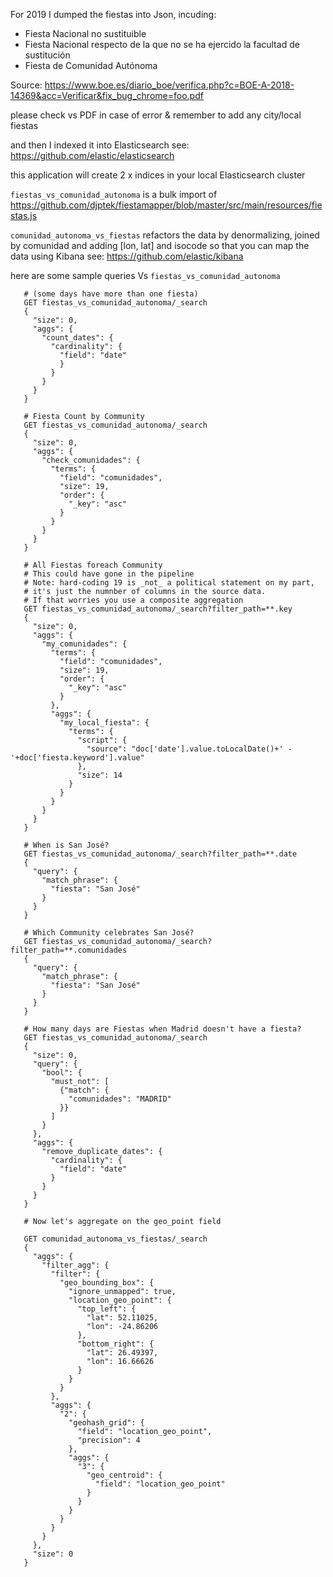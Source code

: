 For 2019 I dumped the fiestas into Json, incuding:
- Fiesta Nacional no sustituible
- Fiesta Nacional respecto de la que no se ha ejercido la facultad de sustitución
- Fiesta de Comunidad Autónoma

Source: https://www.boe.es/diario_boe/verifica.php?c=BOE-A-2018-14369&acc=Verificar&fix_bug_chrome=foo.pdf

please check vs PDF in case of error & remember to add any city/local fiestas

and then I indexed it into Elasticsearch see: https://github.com/elastic/elasticsearch

this application will create 2 x indices in your local Elasticsearch cluster

```fiestas_vs_comunidad_autonoma``` is a bulk import of https://github.com/djptek/fiestamapper/blob/master/src/main/resources/fiestas.js

```comunidad_autonoma_vs_fiestas``` refactors the data by denormalizing, joined
 by comunidad and adding [lon, lat] and isocode so that you can map the data using
  Kibana see: https://github.com/elastic/kibana

here are some sample queries Vs ```fiestas_vs_comunidad_autonoma```

```# How many days in the year have a fiesta (somewhere)?
   # (some days have more than one fiesta)
   GET fiestas_vs_comunidad_autonoma/_search
   {
     "size": 0,
     "aggs": {
       "count_dates": {
         "cardinality": {
           "field": "date"
           }
         }
       }
     }
   }
   
   # Fiesta Count by Community
   GET fiestas_vs_comunidad_autonoma/_search
   {
     "size": 0,
     "aggs": {
       "check_comunidades": {
         "terms": {
           "field": "comunidades",
           "size": 19,
           "order": {
             "_key": "asc"
           }
         }
       }
     }
   }
   
   # All Fiestas foreach Community
   # This could have gone in the pipeline
   # Note: hard-coding 19 is _not_ a political statement on my part, 
   # it's just the numnber of columns in the source data. 
   # If that worries you use a composite aggregation
   GET fiestas_vs_comunidad_autonoma/_search?filter_path=**.key
   {
     "size": 0,
     "aggs": {
       "my_comunidades": {
         "terms": {
           "field": "comunidades",
           "size": 19,
           "order": {
             "_key": "asc"
           }
         },
         "aggs": {
           "my_local_fiesta": {
             "terms": {
               "script": {
                 "source": "doc['date'].value.toLocalDate()+' - '+doc['fiesta.keyword'].value"
               },
               "size": 14
             }
           }
         }
       }
     }
   }
   
   # When is San José?
   GET fiestas_vs_comunidad_autonoma/_search?filter_path=**.date
   {
     "query": {
       "match_phrase": {
         "fiesta": "San José"
       }
     }
   }
   
   # Which Community celebrates San José?
   GET fiestas_vs_comunidad_autonoma/_search?filter_path=**.comunidades
   {
     "query": {
       "match_phrase": {
         "fiesta": "San José"
       }
     }
   }
   
   # How many days are Fiestas when Madrid doesn't have a fiesta?
   GET fiestas_vs_comunidad_autonoma/_search
   {
     "size": 0, 
     "query": {
       "bool": {
         "must_not": [
           {"match": {
             "comunidades": "MADRID"
           }}
         ]
       }
     },
     "aggs": {
       "remove_duplicate_dates": {
         "cardinality": {
           "field": "date"
         }
       }
     }
   }

   # Now let's aggregate on the geo_point field
   
   GET comunidad_autonoma_vs_fiestas/_search
   {
     "aggs": {
       "filter_agg": {
         "filter": {
           "geo_bounding_box": {
             "ignore_unmapped": true,
             "location_geo_point": {
               "top_left": {
                 "lat": 52.11025,
                 "lon": -24.86206
               },
               "bottom_right": {
                 "lat": 26.49397,
                 "lon": 16.66626
               }
             }
           }
         },
         "aggs": {
           "2": {
             "geohash_grid": {
               "field": "location_geo_point",
               "precision": 4
             },
             "aggs": {
               "3": {
                 "geo_centroid": {
                   "field": "location_geo_point"
                 }
               }
             }
           }
         }
       }
     },
     "size": 0
   }
   
   ```
